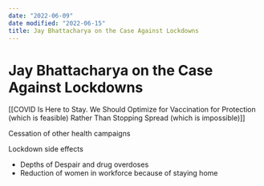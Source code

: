 ```yaml
---
date: "2022-06-09"
date modified: "2022-06-15"
title: Jay Bhattacharya on the Case Against Lockdowns
---
```


# Jay Bhattacharya on the Case Against Lockdowns
[[COVID Is Here to Stay. We Should Optimize for Vaccination for Protection (which is feasible) Rather Than Stopping Spread (which is impossible)]]

Cessation of other health campaigns

Lockdown side effects

- Depths of Despair and drug overdoses
- Reduction of women in workforce because of staying home
